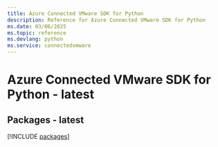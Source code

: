 ```yaml
---
title: Azure Connected VMware SDK for Python
description: Reference for Azure Connected VMware SDK for Python
ms.date: 03/06/2025
ms.topic: reference
ms.devlang: python
ms.service: connectedvmware
---
```

# Azure Connected VMware SDK for Python - latest
## Packages - latest
[!INCLUDE [packages](connected-vmware-index.md)]